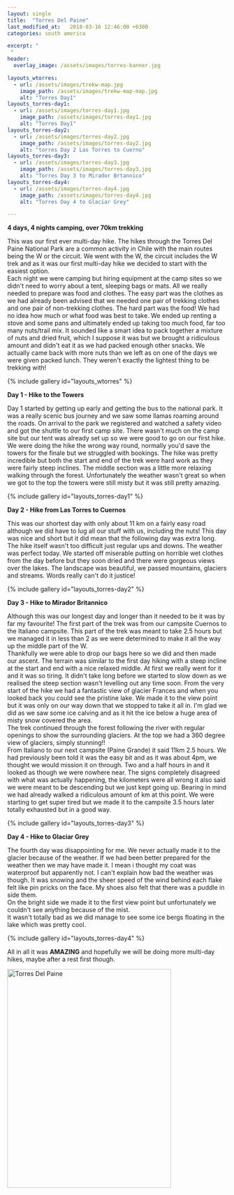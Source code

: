 ```yaml
---
layout: single
title:  "Torres Del Paine"
last_modified_at:   2018-03-16 12:46:00 +0300
categories: south america

excerpt: "
 "
header:
  overlay_image: /assets/images/torres-banner.jpg

layouts_wtorres:
  - url: /assets/images/trekw-map.jpg
    image_path: /assets/images/trekw-map-map.jpg
    alt: "Torres Day1"
layouts_torres-day1:
  - url: /assets/images/torres-day1.jpg
    image_path: /assets/images/torres-day1.jpg
    alt: "Torres Day1"
layouts_torres-day2:
  - url: /assets/images/torres-day2.jpg
    image_path: /assets/images/torres-day2.jpg
    alt: "torres Day 2 Las Torres to Cuerno"
layouts_torres-day3:
  - url: /assets/images/torres-day3.jpg
    image_path: /assets/images/torres-day3.jpg
    alt: "Torres Day 3 to Mirador Brtannico"
layouts_torres-day4:
  - url: /assets/images/torres-day4.jpg
    image_path: /assets/images/torres-day4.jpg
    alt: "Torres Day 4 to Glaciar Grey"

---
```


**4 days, 4 nights camping, over 70km trekking**

This was our first ever multi-day hike. The hikes through the Torres Del Paine National Park are a common activity in Chile with the main routes being the W or the circuit. We went with the W, the circuit includes the W trek and as it was our first multi-day hike we decided to start with the easiest option.  
Each night we were camping but hiring equipment at the camp sites so we didn't need to worry about a tent, sleeping bags or mats. All we really needed to prepare was food and clothes. The easy part was the clothes as we had already been advised that we needed one pair of trekking clothes and one pair of non-trekking clothes. The hard part was the food! We had no idea how much or what food was best to take. We ended up renting a stove and some pans and ultimately ended up taking too much food, far too many nuts/trail mix. It sounded like a smart idea to pack together a mixture of nuts and dried fruit, which I suppose it was but we brought a ridiculous amount and didn't eat it as we had packed enough other snacks. We actually came back with more nuts than we left as on one of the days we were given packed lunch. They weren't exactly the lightest thing to be trekking with!

{% include gallery id="layouts_wtorres" %}


**Day 1 - Hike to the Towers**

Day 1 started by getting up early and getting the bus to the national park. It was a really scenic bus journey and we saw some llamas roaming around the roads. On arrival to the park we registered and watched a safety video and got the shuttle to our first camp site. There wasn't much on the camp site but our tent was already set up so we were good to go on our first hike.  
We were doing the hike the wrong way round, normally you'd save the towers for the finale but we struggled with bookings. The hike was pretty incredible but both the start and end of the trek were hard work as they were fairly steep inclines. The middle section was a little more relaxing walking through the forest. Unfortunately the weather wasn't great so when we got to the top the towers were still misty but it was still pretty amazing.

{% include gallery id="layouts_torres-day1" %}

**Day 2 - Hike from Las Torres to Cuernos**

This was our shortest day with only about 11 km on a fairly easy road although we did have to lug all our stuff with us, including the nuts! This day was nice and short but it did mean that the following day was extra long.  
The hike itself wasn't too difficult just regular ups and downs. The weather was perfect today. We started off miserable putting on horrible wet clothes from the day before but they soon dried and there were gorgeous views over the lakes. The landscape was beautiful, we passed mountains, glaciers and streams. Words really can't do it justice!

{% include gallery id="layouts_torres-day2" %}

**Day 3 - Hike to Mirador Britannico**

Although this was our longest day and longer than it needed to be it was by far my favourite! The first part of the trek was from our campsite Cuernos to the Italiano campsite. This part of the trek was meant to take 2.5 hours but we managed it in less than 2 as we were determined to make it all the way up the middle part of the W.  
Thankfully we were able to drop our bags here so we did and then made our ascent. The terrain was similar to the first day hiking with a steep incline at the start and end with a nice relaxed middle. At first we really went for it and it was so tiring. It didn't take long before we started to slow down as we realised the steep section wasn't levelling out any time soon. From the very start of the hike we had a fantastic view of glacier Frances and when you looked back you could see the pristine lake. We made it to the view point but it was only on our way down that we stopped to take it all in. I'm glad we did as we saw some ice calving and as it hit the ice below a huge area of misty snow covered the area.  
The trek continued through the forest following the river with regular openings to show the surrounding glaciers. At the top we had a 360 degree view of glaciers, simply stunning!!  
From Italiano to our next campsite (Paine Grande) it said 11km 2.5 hours. We had previously been told it was the easy bit and as it was about 4pm, we thought we would mission it on through. Two and a half hours in and it looked as though we were nowhere near. The signs completely disagreed with what was actually happening, the kilometers were all wrong it also said we were meant to be descending but we just kept going up. Bearing in mind we had already walked a ridiculous amount of km at this point. We were starting to get super tired but we made it to the campsite 3.5 hours later totally exhausted but in a good way.

{% include gallery id="layouts_torres-day3" %}

**Day 4 - Hike to Glaciar Grey**

The fourth day was disappointing for me. We never actually made it to the glacier because of the weather. If we had been better prepared for the weather then we may have made it. I mean i thought my coat was waterproof but apparently not. I can't explain how bad the weather was though. It was snowing and the sheer speed of the wind behind each flake felt like pin pricks on the face. My shoes also felt that there was a puddle in side them.  
On the bright side we made it to the first view point but unfortunately we couldn't see anything because of the mist.  
It wasn't totally bad as we did manage to see some ice bergs floating in the lake which was pretty cool.

{% include gallery id="layouts_torres-day4" %}

All in all it was **AMAZING** and hopefully we will be doing more multi-day hikes, maybe after a rest first though.

<a data-flickr-embed="true"  href="https://www.flickr.com/photos/141696511@N06/albums/72157694440465955" title="Torres Del Paine"><img src="https://farm5.staticflickr.com/4782/38975172750_0500026286.jpg" width="375" height="500" alt="Torres Del Paine"></a><script async src="//embedr.flickr.com/assets/client-code.js" charset="utf-8"></script>

